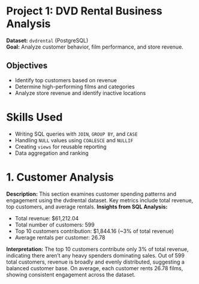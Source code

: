 # Project 1: DVD Rental Business Analysis

**Dataset:** `dvdrental` (PostgreSQL)  
**Goal:** Analyze customer behavior, film performance, and store revenue.

## Objectives
- Identify top customers based on revenue  
- Determine high-performing films and categories  
- Analyze store revenue and identify inactive locations  

# Skills Used
- Writing SQL queries with `JOIN`, `GROUP BY`, and `CASE`  
- Handling `NULL` values using `COALESCE` and `NULLIF`  
- Creating `views` for reusable reporting  
- Data aggregation and ranking  

# 1. Customer Analysis
**Description:**
This section examines customer spending patterns and engagement using the dvdrental dataset. Key metrics include total revenue, top customers, and average rentals.
**Insights from SQL Analysis:**
- Total revenue: $61,212.04
- Total number of customers: 599
- Top 10 customers contribution: $1,844.16 (~3% of total revenue)
- Average rentals per customer: 26.78

**Interpretation:**
The top 10 customers contribute only 3% of total revenue, indicating there aren’t any heavy spenders dominating sales.
Out of 599 total customers, revenue is broadly and evenly distributed, suggesting a balanced customer base.
On average, each customer rents 26.78 films, showing consistent engagement across the dataset.
